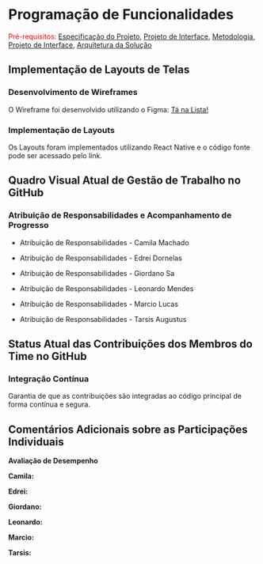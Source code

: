 # Programação de Funcionalidades

<span style="color:red">Pré-requisitos: <a href="02-Especificação do Projeto.md"> Especificação do Projeto</a></span>, <a href="04-Projeto de Interface.md"> Projeto de Interface</a>, <a href="03-Metodologia.md"> Metodologia</a>, <a href="04-Projeto de Interface.md"> Projeto de Interface</a>, <a href="05-Arquitetura da Solução.md"> Arquitetura da Solução</a>

## Implementação de Layouts de Telas

### Desenvolvimento de Wireframes

O Wireframe foi desenvolvido utilizando o Figma: [Tá na Lista!](https://www.figma.com/design/NlQGLKGaC0UFdYNKh72Lt1/T%C3%A1-na-Lista-?node-id=0-1&t=FrJ0wrSeIfKir5gg-1)

### Implementação de Layouts

Os Layouts foram implementados utilizando React Native e o código fonte pode ser acessado pelo link.

## Quadro Visual Atual de Gestão de Trabalho no GitHub

### Atribuição de Responsabilidades e Acompanhamento de Progresso

* Atribuição de Responsabilidades - Camila Machado
  
* Atribuição de Responsabilidades - Edrei Dornelas
  
* Atribuição de Responsabilidades - Giordano Sa
  
* Atribuição de Responsabilidades - Leonardo Mendes

* Atribuição de Responsabilidades - Marcio Lucas
  
* Atribuição de Responsabilidades - Tarsis Augustus
  

## Status Atual das Contribuições dos Membros do Time no GitHub

### Integração Contínua

Garantia de que as contribuições são integradas ao código principal de forma contínua e segura.

## Comentários Adicionais sobre as Participações Individuais

**Avaliação de Desempenho**

**Camila:**

**Edrei:**

**Giordano:**

**Leonardo:**

**Marcio:**

**Tarsis:**

